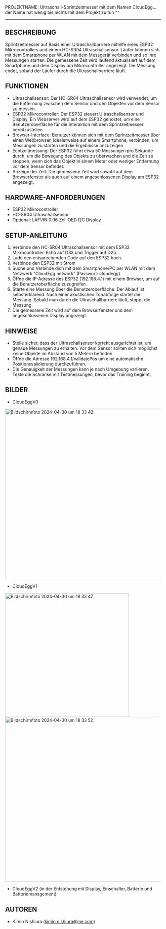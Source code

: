 PROJEKTNAME: Ultraschall-Sprintzeitmesser mit dem Namen CloudEgg... der Name hat wenig bis nichts mit dem Projekt zu tun ^^

----------------------------------------

BESCHREIBUNG
------------

Sprintzeitmesser auf Basis einer Ultraschallbarriere mithilfe eines ESP32 Mikrocontrollers und einem HC-SR04 Ultraschallsensor.
Läufer können sich mit dem Smartphone per WLAN mit dem Messgerät verbinden und so ihre Messungen starten. Die gemessene Zeit wird laufend aktualisiert auf dem Smartphone und dem Display am Mikrocontroller angezeigt.
Die Messung endet, sobald der Läufer durch die Ultraschallbarriere läuft.

FUNKTIONEN
----------

- Ultraschallsensor: Der HC-SR04 Ultraschallsensor wird verwendet, um die Entfernung zwischen dem Sensor und den Objekten vor dem Sensor zu messen. 
- ESP32 Mikrocontroller: Der ESP32 steuert Ultraschallsensor und Display. Ein Webserver wird auf dem ESP32 gehostet, um eine Benutzeroberfläche für die Interaktion mit dem Sprintzeitmesser bereitzustellen.
- Browser-Interface: Benutzer können sich mit dem Sprintzeitmesser über einen Webbrowser, idealerweise auf einem Smartphone, verbinden, um Messungen zu starten und die Ergebnisse anzuzeigen.
- Echtzeitmessung: Der ESP32 führt etwa 50 Messungen pro Sekunde durch, um die Bewegung des Objekts zu überwachen und die Zeit zu stoppen, wenn sich das Objekt in einem Meter oder weniger Entfernung vor dem Sensor befindet.
- Anzeige der Zeit: Die gemessene Zeit wird sowohl auf dem Browserfenster als auch auf einem angeschlossenen Display am ESP32 angezeigt.

HARDWARE-ANFORDERUNGEN
-----------------------

- ESP32 Mikrocontroller
- HC-SR04 Ultraschallsensor
- Optional: LAFVIN 0.96 Zoll OED I2C Display

SETUP-ANLEITUNG
---------------

1. Verbinde den HC-SR04 Ultraschallsensor mit dem ESP32 Mikrocontroller: Echo auf D33 und Trigger auf D25.
2. Lade den entsprechenden Code auf den ESP32 hoch.
3. Verbinde den ESP32 mit Strom
4. Suche und Verbinde dich mit dem Smartphone/PC per WLAN mit dem Netzwerk "CloudEgg network" (Passwort: cloudegg)
6. Öffne die IP-Adresse des ESP32 (192.168.4.1) mit einem Browser, um auf die Benutzeroberfläche zuzugreifen.
7. Starte eine Messung über die Benutzeroberfläche. Der Ablauf ist selbsterklärend. Nach einer akustischen Tonabfolge startet die Messung. Sobald man durch die Ultraschallbarriere läuft, stoppt die Messung.
8. Die gemessene Zeit wird auf dem Browserfenster und dem angeschlossenen Display angezeigt.

HINWEISE
--------

- Stelle sicher, dass der Ultraschallsensor korrekt ausgerichtet ist, um genaue Messungen zu erhalten. Vor dem Sensor sollten sich möglichst keine Objekte im Abstand von 5 Metern befinden
- Öffne die Adresse 192.168.4.1/validatePos um eine automatische Positionsvalidierung durchzuführen.
- Die Genauigkeit der Messungen kann je nach Umgebung variieren. Teste die Schranke mit Testmessungen, bevor das Training beginnt.

BILDER
--------
- CloudEggV0

<img width="552" alt="Bildschirmfoto 2024-04-30 um 18 33 42" src="https://github.com/K1m10N1sh1ura/CloudEggV2/assets/54206499/2ffa8696-9d4e-4894-992a-00cc97a9642e">

- CloudEggV1

<img width="401" alt="Bildschirmfoto 2024-04-30 um 18 33 47" src="https://github.com/K1m10N1sh1ura/CloudEggV2/assets/54206499/3c84a235-f6ad-495a-906c-e558fc36be74">

<img width="534" alt="Bildschirmfoto 2024-04-30 um 18 33 52" src="https://github.com/K1m10N1sh1ura/CloudEggV2/assets/54206499/65cb7141-9545-4b2c-b4da-f35f5f6a1e2e">

- CloudEggV2 (in der Entstehung mit Display, Einschalter, Batterie und Batteriemanagement)

AUTOREN
-------

- Kimio Nishiura (kimio.nishiura@me.com)

